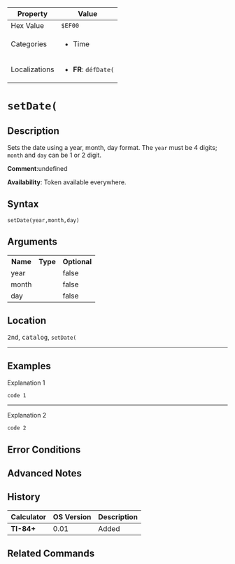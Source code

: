 | Property      | Value |
|---------------|-------|
| Hex Value     | `$EF00`|
| Categories    | <ul><li>Time</li></ul> |
| Localizations | <ul><li><b>FR</b>: `défDate(`</li></ul> |

# `setDate(`

## Description
Sets the date using a year, month, day format. The `year` must be 4 digits; `month` and `day` can be 1 or 2 digit.

<b>Comment</b>:undefined

<b>Availability</b>: Token available everywhere.

## Syntax
`setDate(year,month,day)`

## Arguments
<table>
<tr><th>Name</th><th>Type</th><th>Optional</th></tr>

<tr><td>year</td><td></td><td>false</td></tr>

<tr><td>month</td><td></td><td>false</td></tr>

<tr><td>day</td><td></td><td>false</td></tr>

</table>

## Location
<kbd>2nd</kbd>, <kbd>catalog</kbd>, `setDate(`
<hr>

## Examples

Explanation 1
```ti-basic
code 1
```
---
Explanation 2
```ti-basic
code 2
```

## Error Conditions


## Advanced Notes


## History
| Calculator | OS Version | Description |
|------------|------------|-------------|
| <b>TI-84+</b> | 0.01 | Added

## Related Commands

    